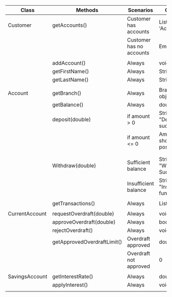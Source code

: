 | Class          | Methods                     | Scenarios                | Output                       |
|----------------|-----------------------------|--------------------------|------------------------------|
| Customer       | getAccounts()               | Customer has accounts    | List of 'Account'            |
|                |                             | Customer has no accounts | Empty list                   |
|                |                             |                          |                              |
|                | addAccount()                | Always                   | void                         |
|                | getFirstName()              | Always                   | String                       |
|                | getLastName()               | Always                   | String                       |
|                |                             |                          |                              |
| Account        | getBranch()                 | Always                   | Branch object                |
|                | getBalance()                | Always                   | double                       |
|                | deposit(double)             | if amount > 0            | String "Deposit sucessful"   |
|                |                             | if amount <= 0           | Amount should be positive    |
|                |                             |                          |                              |
|                |                             |                          |                              |
|                | Withdraw(double)            | Sufficient balance       | String "Withdraw Successful" |
|                |                             | Insufficient balance     | String "Insufficient funds!" |
|                |                             |                          |                              |
|                | getTransactions()           | Always                   | List<String>                 |
|                |                             |                          |                              |
| CurrentAccount | requestOverdraft(double)    | Always                   | void                         |
|                | approveOverdraft(double)    | Always                   | boolean                      |
|                | rejectOverdraft()           | Always                   | void                         |
|                | getApprovedOverdraftLimit() | Overdraft approved       | double                       |
|                |                             | Overdraft not approved   | 0                            |
|                |                             |                          |                              |
| SavingsAccount | getInterestRate()           | Always                   | double                       |
|                | applyInterest()             | Always                   | void                         |
|                |                             |                          |                              |
